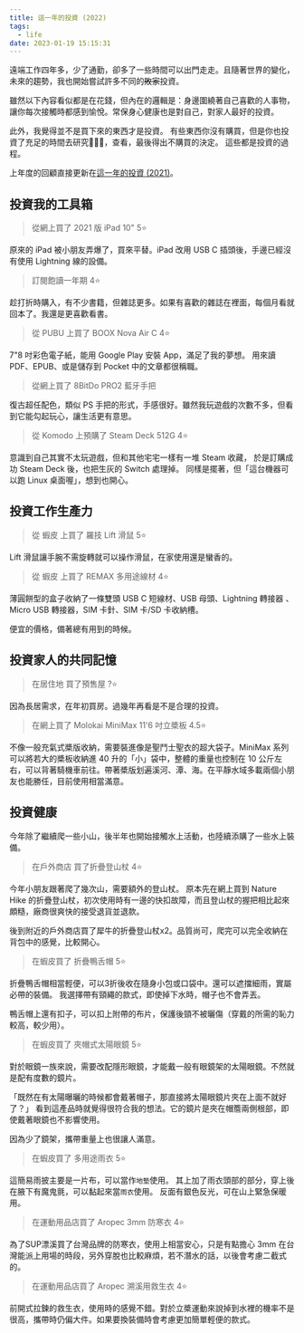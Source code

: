 ```yaml
---
title: 這一年的投資 (2022)
tags:
  - life
date: 2023-01-19 15:15:31
---
```


遠端工作四年多，少了通勤，卻多了一些時間可以出門走走。且隨著世界的變化，未來的趨勢，我也開始嘗試許多不同的~~敗家~~投資。

雖然以下內容看似都是在花錢，但內在的邏輯是：身邊圍繞著自己喜歡的人事物，讓你每次接觸時都感到愉悅。常保身心健康也是對自己，對家人最好的投資。

此外，我覺得並不是買下來的東西才是投資。
有些東西你沒有購買，但是你也投資了充足的時間去研究，查看，最後得出不購買的決定。
這些都是投資的過程。

上年度的回顧直接更新在[這一年的投資 (2021)](life/my-investment-2021.md)。

<!-- truncate -->

## 投資我的工具箱

> 從網上買了 2021 版 iPad 10" 5⭐️

原來的 iPad 被小朋友弄爆了，買來平替。iPad 改用 USB C 插頭後，手邊已經沒有使用 Lightning 線的設備。

> 訂閱飽讀一年期 4⭐️

趁打折時購入，有不少書籍，但雜誌更多。如果有喜歡的雜誌在裡面，每個月看就回本了。我還是更喜歡看書。

> 從 PUBU 上買了 BOOX Nova Air C 4⭐️

7"8 吋彩色電子紙，能用 Google Play 安裝 App，滿足了我的夢想。
用來讀 PDF、EPUB、或是儲存到 Pocket 中的文章都很稱職。

> 從網上買了 8BitDo PRO2 藍牙手把

復古超任配色，類似 PS 手把的形式，手感很好。雖然我玩遊戲的次數不多，但看到它能勾起玩心，讓生活更有意思。

> 從 Komodo 上預購了 Steam Deck 512G 4⭐️

意識到自己其實不太玩遊戲，但和其他宅宅一樣有一堆 Steam 收藏，
於是訂購成功 Steam Deck 後，也把生灰的 Switch 處理掉。
同樣是擺著，但「這台機器可以跑 Linux 桌面喔」，想到也開心。

## 投資工作生產力

> 從 蝦皮 上買了 羅技 Lift 滑鼠 5⭐️

Lift 滑鼠讓手腕不需旋轉就可以操作滑鼠，在家使用還是蠻香的。

> 從 蝦皮 上買了 REMAX 多用途線材 4⭐️

薄圓餅型的盒子收納了一條雙頭 USB C 短線材、USB 母頭、Lightning 轉接器
、Micro USB 轉接器，SIM 卡針、SIM 卡/SD 卡收納槽。

便宜的價格，備著總有用到的時候。

## 投資家人的共同記憶

> 在居住地 買了預售屋 ?⭐️

因為長居需求，在年初買房。過幾年再看是不是合理的投資。

> 在網上買了 Molokai MiniMax 11'6 吋立槳板 4.5⭐️

不像一般充氣式槳版收納，需要裝進像是聖鬥士聖衣的超大袋子。MiniMax 系列可以將若大的槳板收納進 40 升的「小」袋中，整體的重量也控制在 10 公斤左右，可以背著騎機車前往。帶著槳版划遍溪河、潭、海。在平靜水域多載兩個小朋友也能勝任，目前使用相當滿意。

## 投資健康

今年除了繼續爬一些小山，後半年也開始接觸水上活動，也陸續添購了一些水上裝備。

> 在戶外商店 買了折疊登山杖 4⭐️

今年小朋友跟著爬了幾次山，需要額外的登山杖。
原本先在網上買到 Nature Hike 的折疊登山杖，初次使用時有一邊的快扣故障，而且登山杖的握把相比起來頗糙，廠商很爽快的接受退貨並退款。

後到附近的戶外商店買了犀牛的折疊登山杖x2。品質尚可，爬完可以完全收納在背包中的感覺，比較開心。

> 在蝦皮買了 折疊鴨舌帽 5⭐️

折疊鴨舌帽相當輕便，可以3折後收在隨身小包或口袋中。還可以遮擋細雨，實屬必帶的裝備。
我選擇帶有頸繩的款式，即使掉下水時，帽子也不會弄丟。

鴨舌帽上還有扣子，可以扣上附帶的布片，保護後頸不被曬傷（穿戴的所需的恥力較高，較少用）。

> 在蝦皮買了 夾帽式太陽眼鏡 5⭐️

對於眼鏡一族來說，需要改配隱形眼鏡，才能戴一般有眼鏡架的太陽眼鏡。不然就是配有度數的鏡片。

「既然在有太陽曝曬的時候都會戴著帽子，那直接將太陽眼鏡片夾在上面不就好了？」
看到這產品時就覺得很符合我的想法。它的鏡片是夾在帽簷兩側根部，即使戴著眼鏡也不影響使用。

因為少了鏡架，攜帶重量上也很讓人滿意。

> 在蝦皮買了 多用途雨衣 5⭐️

這簡易雨披主要是一片布，可以當作`地墊`使用。
其上加了雨衣頭部的部分，穿上後在腋下有魔鬼氈，可以黏起來當`雨衣`使用。
反面有銀色反光，可在山上緊急保暖用。

> 在運動用品店買了 Aropec 3mm 防寒衣 4⭐️

為了SUP漂溪買了台灣品牌的防寒衣，使用上相當安心，只是有點擔心 3mm 在台灣能派上用場的時段，另外穿脫也比較麻煩，若不潛水的話，以後會考慮二截式的。

> 在運動用品店買了 Aropec 溯溪用救生衣 4⭐️

前開式拉鍊的救生衣，使用時的感覺不錯。對於立槳運動來說掉到水裡的機率不是很高，攜帶時仍偏大件。如果要換裝備時會考慮更加簡單輕便的款式。
